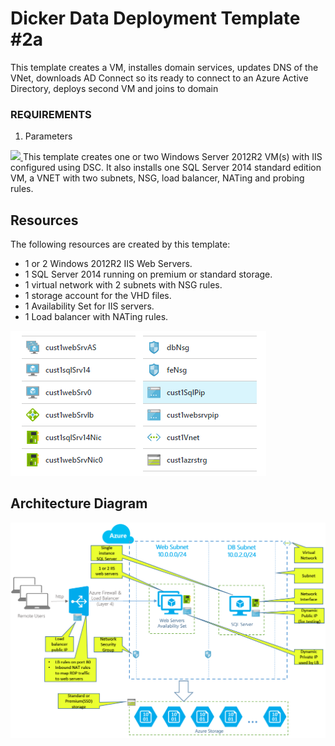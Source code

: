 # Dicker Data Deployment Template #2a

This template creates a VM, installes domain services, updates DNS of the VNet, downloads AD Connect so its ready to connect to an Azure Active Directory, deploys second VM and joins to domain

### REQUIREMENTS
1. Parameters

<a href="https://portal.azure.com/#create/Microsoft.Template/uri/https%3A%2F%2Fraw.githubusercontent.com%2Fehhwerd%2Fphase1-domain-controller-plus-workload-vm%2Fmaster%2Foption2a%2Fazuredeploy.json" target="_blank">
    <img src="http://azuredeploy.net/deploybutton.png"/>
</a>

</a>
This template creates one or two Windows Server 2012R2 VM(s) with IIS configured using DSC. It also installs one SQL Server 2014 standard edition VM, a VNET with two subnets, NSG, load balancer, NATing and probing rules.

## Resources
The following resources are created by this template:
- 1 or 2 Windows 2012R2 IIS Web Servers.
- 1 SQL Server 2014 running on premium or standard storage.
- 1 virtual network with 2 subnets with NSG rules.
- 1 storage account for the VHD files.
- 1 Availability Set for IIS servers.
- 1 Load balancer with NATing rules.


<img src="https://raw.githubusercontent.com/Azure/azure-quickstart-templates/master/iis-2vm-sql-1vm/images/resources.png" />


## Architecture Diagram
<img src="https://raw.githubusercontent.com/Azure/azure-quickstart-templates/master/iis-2vm-sql-1vm/images/architecture.png" />

